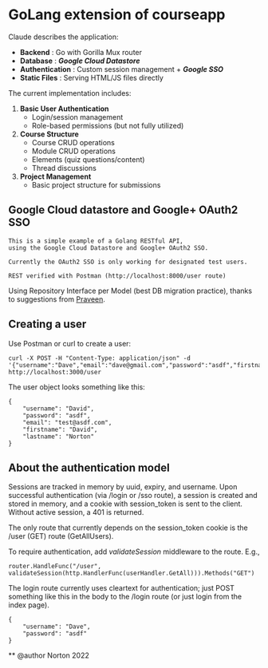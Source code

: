 # GoLang extension of courseapp

Claude describes the application:

* **Backend** : Go with Gorilla Mux router
* **Database** : ***Google Cloud Datastore***
* **Authentication** : Custom session management + ***Google SSO***
* **Static Files** : Serving HTML/JS files directly

The current implementation includes:

1. **Basic User Authentication**
   * Login/session management
   * Role-based permissions (but not fully utilized)
2. **Course Structure**
   * Course CRUD operations
   * Module CRUD operations
   * Elements (quiz questions/content)
   * Thread discussions
3. **Project Management**
   * Basic project structure for submissions

## Google Cloud datastore and Google+ OAuth2 SSO

```
This is a simple example of a Golang RESTful API,
using the Google Cloud Datastore and Google+ OAuth2 SSO.

Currently the OAuth2 SSO is only working for designated test users.

REST verified with Postman (http://localhost:8000/user route)

```

Using Repository Interface per Model (best DB migration practice),
thanks to suggestions from [Praveen](https://techinscribed.com/different-approaches-to-pass-database-connection-into-controllers-in-golang/).

## Creating a user

Use Postman or curl to create a user:

```
curl -X POST -H "Content-Type: application/json" -d '{"username":"Dave","email":"dave@gmail.com","password":"asdf","firstname":"Dave","password":"Norton"}' http://localhost:3000/user
```

The user object looks something like this:

```
{
    "username": "David",
    "password": "asdf",
    "email": "test@asdf.com",
    "firstname": "David",
    "lastname": "Norton"
}
```

## About the authentication model

Sessions are tracked in memory by uuid, expiry, and username.
Upon successful authentication (via /login or /sso route), a session
is created and stored in memory, and a cookie with session_token
is sent to the client.  Without active session, a 401 is returned.

The only route that currently depends on the session_token cookie
is the /user (GET) route (GetAllUsers).

To require authentication, add *validateSession* middleware to the route.  E.g.,

```
router.HandleFunc("/user", validateSession(http.HandlerFunc(userHandler.GetAll))).Methods("GET")
```

The login route currently uses cleartext for authentication;
just POST something like this in the body to the /login route
(or just login from the index page).

```
{
	"username": "Dave",
	"password": "asdf"
}
```

** @author Norton 2022
